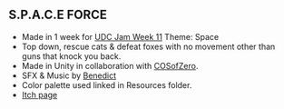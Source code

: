## S.P.A.C.E FORCE
- Made in 1 week for [UDC Jam Week 11](https://itch.io/jam/udc-jam-week-11) Theme: Space
- Top down, rescue cats & defeat foxes with no movement other than guns that knock you back.
- Made in Unity in collaboration with [COSofZero](https://github.com/wjbono).
- SFX & Music by [Benedict](https://benedictroffmarsh.com/)
- Color palette used linked in Resources folder.
- [Itch page](https://aescosaurus.itch.io/space-force)